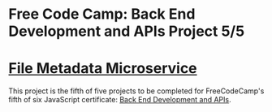 # Free Code Camp: Back End Development and APIs Project 5/5
# [File Metadata Microservice](https://www.freecodecamp.org/learn/apis-and-microservices/apis-and-microservices-projects/file-metadata-microservice)

This project is the fifth of five projects to be completed for FreeCodeCamp's fifth of six JavaScript certificate: [Back End Development and APIs](https://www.freecodecamp.org/learn/back-end-development-and-apis/#back-end-development-and-apis-projects). 